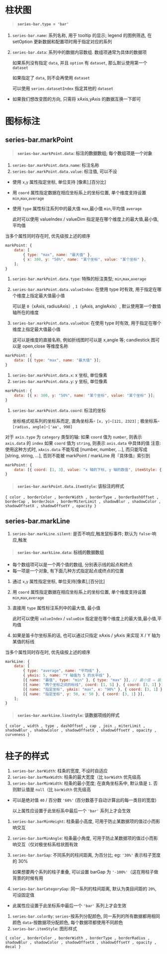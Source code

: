 # 柱状图

> #### `series-bar.type = 'bar'`

1. `series-bar.name`: 系列名称, 用于 tooltip 的显示; legend 的图例筛选, 在 setOption 更新数据和配置项时用于指定对应的系列

2. `series-bar.data`: 系列中的数据内容数组. 数组项通常为具体的数据项

    如果系列没有指定 `data`, 并且 `option` 有 `dataset`, 那么默认使用第一个 `dataset`

    如果指定了 `data`, 则不会再使用 `dataset`

    可以使用 `series.datasetIndex` 指定其他的 `dataset`

-   如果我们想改变图的方向, 只需将 xAxis,yAxis 的数据互换一下即可

# 图标标注

## series-bar.markPoint

> #### `series-bar.markPoint.data`: 标注的数据数组; 每个数组项是一个对象

1. `series-bar.markPoint.data.name`: 标注名称
2. `series-bar.markPoint.data.value`: 标注值, 可以不设

-   使用 `x`,`y` 属性指定坐标, 单位支持 [像素],[百分比]

-   用 `coord` 属性指定数据在相应坐标系上的坐标位置, 单个维度支持设置 `min`,`max`,`average`

-   使用 `type` 属性标注系列中的最大值 `max`,最小值 `min`,平均值 `average`

    此时可以使用 valueIndex / valueDim 指定是在哪个维度上的最大值,最小值,平均值

当多个属性同时存在时, 优先级按上述的顺序

```js
markPoint: {
    data: [
        { type: "max", name: "最大值" },
        { x: 300, y: "50%", name: "某个坐标", value: "某个坐标" },
    ];
}
```

1. `series-bar.markPoint.data.type`: 特殊的标注类型; `min`,`max`,`average`

2. `series-bar.markPoint.data.valueIndex`: 在使用 type 时有效, 用于指定在哪个维度上指定最大值最小值

    可以是 `0`（xAxis, radiusAxis）, `1`（yAxis, angleAxis）, 默认使用第一个数值轴所在的维度

3. `series-bar.markPoint.data.valueDim`: 在使用 type 时有效, 用于指定在哪个维度上指定最大值最小值

    这可以是维度的直接名称, 例如折线图时可以是 x,angle 等; candlestick 图可以是 open,close 等维度名称

```js
markPoint: {
    data: [{ type: "max", name: "最大值" }];
}
```

1. `series-bar.markPoint.data.x`: x 坐标, 单位像素
2. `series-bar.markPoint.data.y`: y 坐标, 单位像素

```js
markPoint: {
    data: [{ x: 300, y: "50%", name: "某个坐标", value: "某个坐标" }];
}
```

1. `series-bar.markPoint.data.coord`: 标注的坐标

    坐标格式视系列的坐标系而定, 直角坐标系- `[x, y]`-`[121, 2323]` ; 极坐标系-`[radius, angle]`-`['aa', 998]`

对于 `axis.type` 为 `category` 类型的轴:
如果 `coord` 值为 `number`, 则表示 `axis.data` 的 `index`
如果 `coord` 值为 `string`, 则表示 `axis.data` 中具体的值
注意: 使用这种方式时, `xAxis.data` 不能写成 [number, number, ...], 而只能写成 [string, string, ...], 否则不能被 markPoint / markLine 用『具体值』索引到

```js
markPoint: {
    data: [{ coord: [1, 3], value: "x 轴的下标, y 轴的数值", itemStyle: { color: "red" } }];
}
```

> #### `series-bar.markPoint.data.itemStyle`: 该标注的样式

```
{ color , borderColor , borderWidth , borderType , borderDashOffset , borderCap , borderJoin , borderMiterLimit , shadowBlur , shadowColor , shadowOffsetX , shadowOffsetY , opacity }
```

## series-bar.markLine

1. `series-bar.markLine.silent`: 是否不响应,触发鼠标事件; 默认为 `false`-响应,触发

> #### `series-bar.markLine.data`: 标线的数据数组

-   每个数组项可以是一个两个值的数组, 分别表示线的起点和终点
-   每一项是一个对象, 有下面几种方式指定起点或终点的位置

1. 通过 `x`,`y` 属性指定坐标, 单位支持[像素],[百分比]

2. 用 `coord` 属性指定数据在相应坐标系上的坐标位置, 单个维度支持设置 `min`,`max`,`average`

3. 直接用 `type` 属性标注系列中的最大值, 最小值

    此时可以使用 `valueIndex` / `valueDim` 指定是在哪个维度上的最大值,最小值,平均值

4. 如果是笛卡尔坐标系的话, 也可以通过只指定 xAxis / yAxis 来实现 X / Y 轴为某值的标线

当多个属性同时存在时, 优先级按上述的顺序

```js
markLine: {
    data: [
        { type: "average", name: "平均线" },
        { yAxis: 5, name: "Y 轴值为 5 的水平线" },
        [{ name: "最值", type: "min" }, { type: "max" }], // 最小值 → 最大值
        [{ name: "两个坐标之间的标线", coord: [1, 5] }, { coord: [3, 1] }],
        [{ name: "指定坐标", yAxis: "max", x: "90%" }, { coord: [3, 1] }],
        [{ name: "指定坐标", y: 50, x: 50 }, { coord: [3, 1] }],
    ];
}
```

> #### `series-bar.markLine.lineStyle`: 该数据项线的样式

```
{ color , width , type , dashOffset , cap , join , miterLimit , shadowBlur , shadowColor , shadowOffsetX , shadowOffsetY , opacity , curveness }
```

# 柱子的样式

1. `series-bar.barWidth`: 柱条的宽度, 不设时自适应
2. `series-bar.barMaxWidth`: 柱条的最大宽度（比 `barWidth` 优先级高
3. `series-bar.barMinWidth`: 柱条的最小宽度; 在直角坐标系中, 默认值是 `1`. 否则默认值是 `null`（比 `barWidth` 优先级高

-   可以是绝对值 `40` / 百分数 `'60%'` (百分数基于自动计算出的每一类目的宽度)

    以上属性应设置于此坐标系中最后一个 `'bar'` 系列上才会生效

1. `series-bar.barMinHeight`: 柱条最小高度, 可用于防止某数据项的值过小而影响交互
2. `series-bar.barMinAngle`: 柱条最小角度, 可用于防止某数据项的值过小而影响交互（仅对极坐标系柱状图有效

3. `series-bar.barGap`: 不同系列的柱间距离, 为百分比; eg: `'30%'` 表示柱子宽度的 30%

    如果想要两个系列的柱子重叠, 可以设置 barGap 为 `'-100%'`（这在用柱子做背景的时候有用

4. `series-bar.barCategoryGap`: 同一系列的柱间距离, 默认为类目间距的 `20%`, 可设固定值

-   此属性应设置于此坐标系中最后一个 `'bar'` 系列上才会生效

1. `series-bar.colorBy`:
   `series`-按系列分配颜色, 同一系列的所有数据都用相同颜色
   `data`-按数据项分配颜色, 每个数据项都使用不同颜色
2. `series-bar.itemStyle`: 图形样式

```
{ color , borderColor , borderWidth , borderType , borderRadius , shadowBlur , shadowColor , shadowOffsetX , shadowOffsetY , opacity , decal }
```
